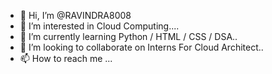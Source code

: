 - 👋 Hi, I’m @RAVINDRA8008
- 👀 I’m interested in Cloud Computing....
- 🌱 I’m currently learning Python / HTML / CSS / DSA..
- 💞️ I’m looking to collaborate on Interns For Cloud Architect..
- 📫 How to reach me ...

<!---
RAVINDRA8008/RAVINDRA8008 is a ✨ special ✨ repository because its `README.md` (this file) appears on your GitHub profile.
You can click the Preview link to take a look at your changes.
--->
